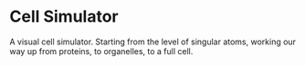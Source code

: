 # Cell Simulator

A visual cell simulator. Starting from the level of singular atoms, working our way up from proteins, to organelles, to a full cell.